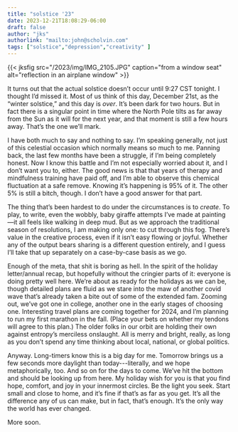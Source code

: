 ```yaml
---
title: "solstice '23"
date: 2023-12-21T18:08:29-06:00
draft: false
author: "jks"
authorlink: "mailto:john@scholvin.com"
tags: ["solstice","depression","creativity" ]
---
```


{{< jksfig src="/2023/img/IMG_2105.JPG" caption="from a window seat" alt="reflection in an airplane window" >}}

It turns out that the actual solstice doesn’t occur until 9:27 CST tonight. I thought I’d missed it. Most of us think of this day, December 21st, as the “winter solstice,” and this day is _over_. It’s been dark for two hours. But in fact there is a singular point in time where the North Pole tilts as far away from the Sun as it will for the next year, and that moment is still a few hours away. That’s the one we’ll mark.

I have both much to say and nothing to say. I’m speaking generally, not just of this celestial occasion which normally means so much to me. Panning back, the last few months have been a struggle, if I’m being completely honest. Now I know this battle and I’m not especially worried about it, and I don’t want you to, either. The good news is that that years of therapy and mindfulness training have paid off, and I’m able to observe this chemical fluctuation at a safe remove. Knowing it’s happening is 95% of it. The other 5% is still a bitch, though. I don’t have a good answer for that part.

The thing that’s been hardest to do under the circumstances is to _create_. To play, to write, even the wobbly, baby giraffe attempts I’ve made at painting—it all feels like walking in deep mud. But as we approach the traditional season of resolutions, I am making only one: to cut through this fog. There’s value in the creative process, even if it isn’t easy flowing or joyful. Whether any of the output bears sharing is a different question entirely, and I guess I’ll take that up separately on a case-by-case basis as we go.

Enough of the meta, that shit is boring as hell. In the spirit of the holiday letter/annual recap, but hopefully without the cringier parts of it: everyone is doing pretty well here. We’re about as ready for the holidays as we can be, though detailed plans are fluid as we stare into the maw of another covid wave that’s already taken a bite out of some of the extended fam. Zooming out, we’ve got one in college, another one in the early stages of choosing one. Interesting travel plans are coming together for 2024, and I’m planning to run my first marathon in the fall. (Place your bets on whether my tendons will agree to this plan.) The older folks in our orbit are holding their own against entropy’s merciless onslaught. All is merry and bright, really, as long as you don’t spend any time thinking about local, national, or global politics.

Anyway. Long-timers know this is a big day for me. Tomorrow brings us a few seconds more daylight than today---literally, and we hope metaphorically, too. And so on for the days to come. We’ve hit the bottom and should be looking up from here. My holiday wish for you is that you find hope, comfort, and joy in your innermost circles. Be the light you seek. Start small and close to home, and it’s fine if that’s as far as you get. It’s all the difference any of us can make, but in fact, that’s enough. It’s the only way the world has ever changed.

More soon.
